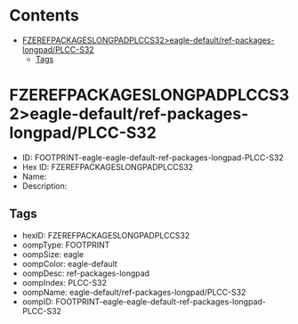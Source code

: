 



Contents
========

* [FZEREFPACKAGESLONGPADPLCCS32>eagle-default/ref-packages-longpad/PLCC-S32](#fzerefpackageslongpadplccs32eagle-defaultref-packages-longpadplcc-s32)
	* [Tags](#tags)

# FZEREFPACKAGESLONGPADPLCCS32>eagle-default/ref-packages-longpad/PLCC-S32

- ID: FOOTPRINT-eagle-eagle-default-ref-packages-longpad-PLCC-S32
- Hex ID: FZEREFPACKAGESLONGPADPLCCS32
- Name: 
- Description: 

## Tags

- hexID: FZEREFPACKAGESLONGPADPLCCS32
- oompType: FOOTPRINT
- oompSize: eagle
- oompColor: eagle-default
- oompDesc: ref-packages-longpad
- oompIndex: PLCC-S32
- oompName: eagle-default/ref-packages-longpad/PLCC-S32
- oompID: FOOTPRINT-eagle-eagle-default-ref-packages-longpad-PLCC-S32
